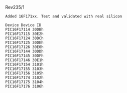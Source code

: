 Rev235/1

    Added 16F171xx. Test and validated with real silicon

    Device Device ID
    PIC16F17114 30DBh
    PIC16F17115 30E2h
    PIC16F17124 30DCh
    PIC16F17125 30DEh
    PIC16F17126 30E0h
    PIC16F17144 30DDh
    PIC16F17145 30DFh
    PIC16F17146 30E1h
    PIC16F17154 3101h
    PIC16F17155 3103h
    PIC16F17156 3105h
    PIC16F17174 3102h
    PIC16F17175 3104h
    PIC16F17176 3106h
